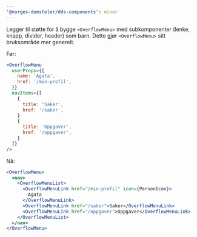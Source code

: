 ```yaml
---
'@norges-domstoler/dds-components': minor
---
```


Legger til støtte for å bygge `<OverflowMenu>` med subkomponenter (lenke, knapp, divider, header) som barn. Dette gjør `<OverflowMenu>` sitt bruksområde mer generelt.

Før:

```jsx
<OverflowMenu
  userProps={{
    name: 'Agata',
    href: '/min-profil',
  }}
  navItems={[
    {
      title: 'Saker',
      href: '/saker',
    }
    {
      title: 'Oppgaver',
      href: '/oppgaver',
    }
  ]}
/>
```

Nå:

```jsx
<OverflowMenu>
  <nav>
    <OverflowMenuList>
      <OverflowMenuLink href="/min-profil" icon={PersonIcon}>
        Agata
      </OverflowMenuLink>
      <OverflowMenuLink href="/saker">Saker</OverflowMenuLink>
      <OverflowMenuLink href="/oppgaver">Oppgaver</OverflowMenuLink>
    </OverflowMenuList>
  </nav>
</OverflowMenu>
```
